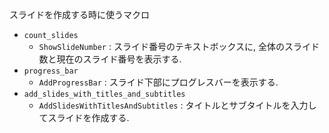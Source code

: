 スライドを作成する時に使うマクロ

- `count_slides`
    - `ShowSlideNumber` : スライド番号のテキストボックスに, 全体のスライド数と現在のスライド番号を表示する.
- `progress_bar`
    - `AddProgressBar` : スライド下部にプログレスバーを表示する.
- `add_slides_with_titles_and_subtitles`
    - `AddSlidesWithTitlesAndSubtitles` : タイトルとサブタイトルを入力してスライドを作成する.
